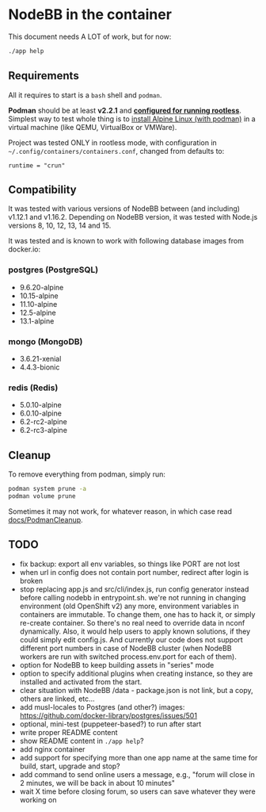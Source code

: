 NodeBB in the container
=======================

This document needs A LOT of work, but for now:

```sh
./app help
```

## Requirements

All it requires to start is a `bash` shell and `podman`.

**Podman** should be at least **v2.2.1** and **[configured for running rootless](https://github.com/containers/podman/blob/master/docs/tutorials/rootless_tutorial.md)**.
Simplest way to test whole thing is to [install Alpine Linux (with podman)](./docs/SetupPodmanOnAlpineHost.markdown) in a virtual machine (like QEMU, VirtualBox or VMWare).

Project was tested ONLY in rootless mode, with configuration in `~/.config/containers/containers.conf`, changed from defaults to:

```
runtime = "crun"
```

## Compatibility

It was tested with various versions of NodeBB between (and including) v1.12.1 and v1.16.2.
Depending on NodeBB version, it was tested with Node.js versions 8, 10, 12, 13, 14 and 15.

It was tested and is known to work with following database images from docker.io:

### postgres (PostgreSQL)

- 9.6.20-alpine
- 10.15-alpine
- 11.10-alpine
- 12.5-alpine
- 13.1-alpine

### mongo (MongoDB)

- 3.6.21-xenial
- 4.4.3-bionic

### redis (Redis)

- 5.0.10-alpine
- 6.0.10-alpine
- 6.2-rc2-alpine
- 6.2-rc3-alpine

## Cleanup

To remove everything from podman, simply run:

```sh
podman system prune -a
podman volume prune
```

Sometimes it may not work, for whatever reason, in which case read [docs/PodmanCleanup](./docs/PodmanCleanup.markdown).

## TODO

- fix backup: export all env variables, so things like PORT are not lost
- when url in config does not contain port number, redirect after login is broken
- stop replacing app.js and src/cli/index.js, run config generator instead before calling nodebb in entrypoint.sh.
  we're not running in changing environment (old OpenShift v2) any more, environment variables in containers are
  immutable. To change them, one has to hack it, or simply re-create container. So there's no real need to override
  data in nconf dynamically.
  Also, it would help users to apply known solutions, if they could simply edit config.js.
  And currently our code does not support different port numbers in case of NodeBB cluster (when NodeBB workers are
  run with switched process.env.port for each of them).
- option for NodeBB to keep building assets in "series" mode
- option to specify additional plugins when creating instance, so they are installed and
  activated from the start.
- clear situation with NodeBB /data - package.json is not link, but a copy, others are linked, etc...
- add musl-locales to Postgres (and other?) images: https://github.com/docker-library/postgres/issues/501
- optional, mini-test (puppeteer-based?) to run after start
- write proper README content
- show README content in `./app help`?
- add nginx container
- add support for specifying more than one app name at the same time for build, start, upgrade and stop?
- add command to send online users a message, e.g., "forum will close in 2 minutes, we will be back in about 10 minutes"
- wait X time before closing forum, so users can save whatever they were working on
